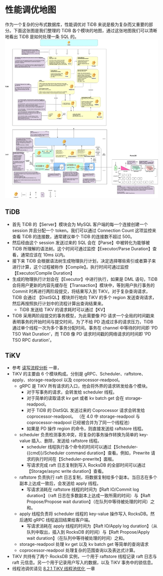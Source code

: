 # 性能调优地图

作为一个复杂的分布式数据库，性能调优对 TiDB 来说是极为复杂而又重要的部分。下面这张图是我们整理的 TiDB 各个模块的地图，通过这张地图我们可以清晰地看出 TiDB 是如何处理一条 SQL 的。
![tidb performance](/res/session3/chapter4/performance-map/performance-map.png)

## TiDB
* 首先 TiDB 的【Server】模块会为 MySQL 客户端的每一个连接创建一个 session 并且分配一个 token。我们可以通过 Connection Count 这项监控来查看 TiDB 的连接数，通常建议单个 TiDB 的连接数不超过 500。
* 然后经由这个 session 发送过来的 SQL 会在【Parse】中被转化为能够被 TiDB 所理解的语法树。这个时间可通过监控【Executor/Parse Duration】查看，通常应该在 10ms 以内。
* 接下来 TiDB 会根据语法树生成物理执行计划，决定选择哪些索引或者算子来进行计算，这个过程被称作【Compile】。执行时间可通过监控【Executor/Compile Duration】
* 生成的物理执行计划会在【Executor】中进行执行，如果是 DML 语句，TiDB 会将用户更新的内容先缓存在【Transaction】模块中，等到用户执行事务的 Commit 时再进行两阶段提交，将结果写入到 TiKV。对于复杂查询请求，TiDB 会通过 【DistSQL】模块并行地向 TiKV 的多个 region 发送查询请求，然后再按照执行计划中的流程计算出查询结果来。
    * TiDB 发送给 TiKV 的请求耗时可以通过【KV】
* TiDB 采用两阶段提交的事务模型，为此需要像 PD 请求一个全局的时间戳来表明事务的开始时间与提交时间，为了不给 PD 造成过多的请求压力，TiDB 通过单个线程一次为多个事务分配时间。事务在 channel 中等待的时间即 'PD TSO Wait Duration'，而 TiDB 像 PD 请求时间戳的网络请求的时间即 'PD TSO RPC duration'。

## TiKV

* 参考 [读写流程分析](/session3/chapter4/read-write-metrics.md) 一章，
* TiKV 的主要由 6 个模块构成。分别是 gRPC、Scheduler、raftstore、apply、storage-readpool 以及 coprocessor-readpool。
    * gRPC 是 TiKV 所有请求的入口，他会将外界的请求转发给各个模块。
        * 对于写事务的请求，会转发给 scheduler 线程。
        * 对于简单的读取请求 kv get 或者 kv batch get 会在 storage-readpool。
        * 对于 TiDB 的 DistSQL 发送过来的 Coprocessor 请求会转发给 coprocessor-readpool。 （在 4.0 中 storage-readpool 与 coprocessor-readpool 已经被合并为了同一个线程池）
        * 如果是 PD 操作 region 的命令，则直接发送给 raftstore 线程。
    * scheduler 负责检测事务冲突，将复杂的事务操作转换为简单的 key-value 插入、删除，发送给 raftstore 线程。
        * scheduler 线程执行各个命令的时间可以通过【Scheduler-{{cmd}}/Scheduler command duration】查看。例如，Prewrite 请求的执行时间在【Scheduler-prewrite】面板。
        * 写请求完成 raft 日志复制到写入 RocksDB 的全部时间可以通过【Storage/async write duration】查看。
    * raftstore 负责执行 raft 日志复制，将数据复制给多个副本。当日志在多个副本上达成一致后，会发送给 apply 线程。
        * 写请求消耗在 raftstore 线程的时间为【Raft IO/Commit log duration】（raft 日志在多数副本上达成一致所需的时间）与【Raft Propose/Propose wait duration】（在队列中等待被处理的时间）之和。
    * apply 线程负责将 scheduler 线程的 key-value 操作写入 RocksDB。然后通知 gRPC 线程返回结果给客户端。
        * 写请求消耗在 apply 线程的时间为【Raft IO/Apply log duration】（从队列中取出，插入到 RocksDB 的时间）与【Raft Propose/Apply wait duration】（在队列中等待被处理的时间）之和。
    * storage-readpool 处理 kv get 以及 kv batch get 等简单的查询请求
    * coprocessor-readpool 处理复杂的范围查询以及表达式计算。
* TiKV 共持有了两个 RocksDB 实例，一个用于 raftstore 线程记录 raft 日志与 raft 元信息。另一个用于记录用户写入的数据，以及 TiKV 事务中的锁信息。
* 线程池调优请见 [8.2.1 TiKV 线程池优化](/session4/chapter8/threadpool-optimize.md) 一章

